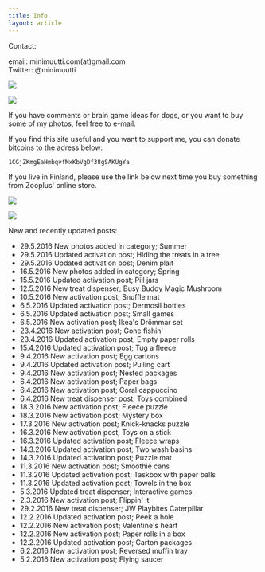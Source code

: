 ```yaml
---
title: Info
layout: article
---
```


Contact:

email: minimuutti.com(at)gmail.com<br/>
Twitter: @minimuutti

[![](https://dl.dropboxusercontent.com/sh/ea1wtnz7z734o12/AADN3gQnG6WMsOFYQTpumxJda/muut/Twitter%20logo_40.jpg)](https://twitter.com/minimuutti)

![](https://lh3.googleusercontent.com/rUi_U-5Iu5bgA0h60ykYVrw8kV3k10DMccmLkt_t2Vs=w245)

If you have comments or brain game ideas for dogs, or you want to buy some of my photos, feel free to e-mail. 

If you find this site useful and you want to support me, you can donate bitcoins to the adress below:

	1CGjZKmgEaHmbqvfMxKbVgDf38gSAKUgYa

If you live in Finland, please use the link below next time you buy something from Zooplus' online store.

![](https://dl.dropboxusercontent.com/sh/ea1wtnz7z734o12/AACCzL-JjXAN7IzVNYX9e1iCa/muut/minimute_.jpg)

[![](https://lh3.googleusercontent.com/MKwfsbFq7uu2wQQcpBMKzbeTWG_X6GHIw91FFzQ2LGw=w447)](http://clk.tradedoubler.com/click?p(210840)a(2526211)g(19927404)url(http://www.zooplus.fi/))

New and recently updated posts:

* 29.5.2016 New photos added in category; Summer
* 29.5.2016 Updated activation post; Hiding the treats in a tree
* 29.5.2016 Updated activation post; Denim plait
* 16.5.2016 New photos added in category; Spring
* 15.5.2016 Updated activation post; Pill jars
* 12.5.2016 New treat dispenser; Busy Buddy Magic Mushroom
* 10.5.2016 New activation post; Snuffle mat
* 6.5.2016 Updated activation post; Dermosil bottles
* 6.5.2016 Updated activation post; Small games
* 6.5.2016 New activation post; Ikea's Drömmar set
* 23.4.2016 New activation post; Gone fishin'
* 23.4.2016 Updated activation post; Empty paper rolls
* 15.4.2016 Updated activation post; Tug a fleece
* 9.4.2016 New activation post; Egg cartons
* 9.4.2016 Updated activation post; Pulling cart
* 9.4.2016 New activation post; Nested packages
* 6.4.2016 New activation post; Paper bags
* 6.4.2016 New activation post; Coral cappuccino
* 6.4.2016 New treat dispenser post; Toys combined
* 18.3.2016 New activation post; Fleece puzzle
* 18.3.2016 New activation post; Mystery box
* 17.3.2016 New activation post; Knick-knacks puzzle
* 16.3.2016 New activation post; Toys on a stick
* 16.3.2016 Updated activation post; Fleece wraps
* 14.3.2016 Updated activation post; Two wash basins
* 14.3.2016 Updated activation post; Puzzle mat
* 11.3.2016 New activation post; Smoothie cans
* 11.3.2016 Updated activation post; Taskbox with paper balls
* 11.3.2016 Updated activation post; Towels in the box
* 5.3.2016 Updated treat dispenser; Interactive games
* 2.3.2016 New activation post; Flippin' it
* 29.2.2016 New treat dispenser; JW Playbites Caterpillar
* 12.2.2016 Updated activation post; Peek a hole
* 12.2.2016 New activation post; Valentine's heart
* 12.2.2016 New activation post; Paper rolls in a box
* 12.2.2016 Updated activation post; Carton packages
* 6.2.2016 New activation post; Reversed muffin tray
* 5.2.2016 New activation post; Flying saucer
